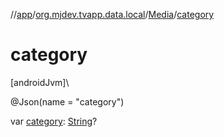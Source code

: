 //[app](../../../index.md)/[org.mjdev.tvapp.data.local](../index.md)/[Media](index.md)/[category](category.md)

# category

[androidJvm]\

@Json(name = &quot;category&quot;)

var [category](category.md): [String](https://kotlinlang.org/api/latest/jvm/stdlib/kotlin/-string/index.html)?
